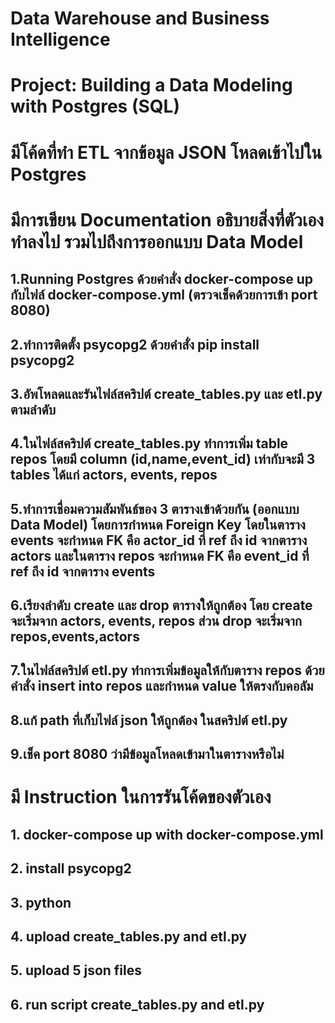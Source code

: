 # Data Warehouse and Business Intelligence
# Project: Building a Data Modeling with Postgres (SQL)

# มีโค้ดที่ทำ ETL จากข้อมูล JSON โหลดเข้าไปใน Postgres

# มีการเขียน Documentation อธิบายสิ่งที่ตัวเองทำลงไป รวมไปถึงการออกแบบ Data Model
## 1.Running Postgres ด้วยคำสั่ง docker-compose up กับไฟล์ docker-compose.yml (ตรวจเช็คด้วยการเข้า port 8080)
## 2.ทำการติดตั้ง psycopg2 ด้วยคำสั่ง pip install psycopg2
## 3.อัพโหลดและรันไฟล์สคริปต์ create_tables.py และ etl.py ตามลำดับ
## 4.ในไฟล์สคริปต์ create_tables.py ทำการเพิ่ม table repos โดยมี column (id,name,event_id) เท่ากับจะมี 3 tables ได้แก่ actors, events, repos
## 5.ทำการเชื่อมความสัมพันธ์ของ 3 ตารางเข้าด้วยกัน (ออกแบบ Data Model) โดยการกำหนด Foreign Key โดยในตาราง events จะกำหนด FK คือ actor_id ที่ ref ถึง id จากตาราง actors และในตาราง repos จะกำหนด FK คือ event_id ที่ ref ถึง id จากตาราง events
## 6.เรียงลำดับ create และ drop ตารางให้ถูกต้อง โดย create จะเริ่มจาก actors, events, repos ส่วน drop จะเริ่มจาก repos,events,actors
## 7.ในไฟล์สคริปต์ etl.py ทำการเพิ่มข้อมูลให้กับตาราง repos ด้วยคำสั่ง insert into repos และกำหนด value ให้ตรงกับคอลัม
## 8.แก้ path ที่เก็บไฟล์ json ให้ถูกต้อง ในสคริปต์ etl.py 
## 9.เช็ค port 8080 ว่ามีข้อมูลโหลดเข้ามาในตารางหรือไม่

# มี Instruction ในการรันโค้ดของตัวเอง
## 1. docker-compose up with docker-compose.yml 
## 2. install psycopg2
## 3. python 
## 4. upload create_tables.py and etl.py
## 5. upload 5 json files
## 6. run script create_tables.py and etl.py